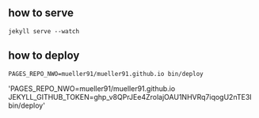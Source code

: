 ## how to serve

`jekyll serve --watch `

## how to deploy

`PAGES_REPO_NWO=mueller91/mueller91.github.io bin/deploy`

'PAGES_REPO_NWO=mueller91/mueller91.github.io JEKYLL_GITHUB_TOKEN=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 bin/deploy'
